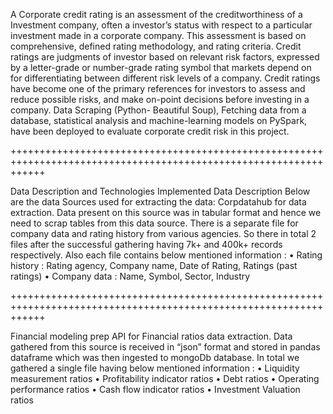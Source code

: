 A Corporate credit rating is an assessment of the creditworthiness of a Investment 
company, often a investor’s status with respect to a particular investment made in a 
corporate company. This assessment is based on comprehensive, defined rating 
methodology, and rating criteria. Credit ratings are judgments of investor based on relevant 
risk factors, expressed by a letter-grade or number-grade rating symbol that markets depend 
on for differentiating between different risk levels of a company.
Credit ratings have become one of the primary references for investors to assess and 
reduce possible risks, and make on-point decisions before investing in a company.
Data Scraping (Python- Beautiful Soup), Fetching data from a database, statistical 
analysis and machine-learning models on PySpark, have been deployed to evaluate 
corporate credit risk in this project.

++++++++++++++++++++++++++++++++++++++++++++++++++++++++++++++++++++++++++++++++++++++++++++++++++++++++++++++++++


Data Description and Technologies Implemented
Data Description
Below are the data Sources used for extracting the data:
Corpdatahub for data extraction.
  Data present on this source was in tabular format and hence we need to scrap tables from this data source.
  There is a separate file for company data and rating history from various agencies. So there 
in total 2 files after the successful gathering having 7k+ and 400k+ records respectively.
Also each file contains below mentioned information :
• Rating history : Rating agency, Company name, Date of Rating, Ratings (past 
ratings)
• Company data : Name, Symbol, Sector, Industry


++++++++++++++++++++++++++++++++++++++++++++++++++++++++++++++++++++++++++++++++++++++++++++++++++++++++++++++++++



Financial modeling prep API for Financial ratios data
extraction.
Data gathered from this source is received in “json” format and stored in pandas 
dataframe which was then ingested to mongoDb database.
In total we gathered a single file having below mentioned information :
• Liquidity measurement ratios
• Profitability indicator ratios
• Debt ratios
• Operating performance ratios
• Cash flow indicator ratios
• Investment Valuation ratios
